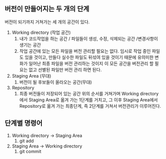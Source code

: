 ## 버전이 만들어지는 두 개의 단계

버전이 되기까지 거쳐가는 세 개의 공간이 있다.  
1. Working directory (작업 공간)
   1. 내가 코드작업을 하는 공간 / 파일들이 생성, 수정, 삭제되는 공간 /변경사항이 생기는 공간
   2. 작업 공간에 있는 모든 파일을 버전 관리할 필요는 없다. 임시로 작업 중인 파일도 있을 것이고, 만들다 실수한 파일도 뒤섞여 있을 것이기 때문에 유의미한 변화가 일어난 최종 파일을 버전 관리하는 것이지 이 모든 공간을 버전관리 할 필요는 없고 선별된 파일만 버전 관리 하면 된다.
2. Staging Area (무대)
   1. 버전이 될 후보들이 올라오는 공간(무대)
3. Repository
   1. 최종 버전들이 저장되어 있는 공간
위의 순서를 거쳐가며 Working directory에서 Staging Area로 옮겨 가는 1단계를 거치고, 그 이후 Staging Area에서 Repository로 옮겨 가는 최종단계, 즉 2단계를 거쳐서 버전관리가 이루어진다.

## 단계별 명령어

1. Working directory -> Staging Area
   1. git add
2. Staging Area -> Working directory
   1. git commit
